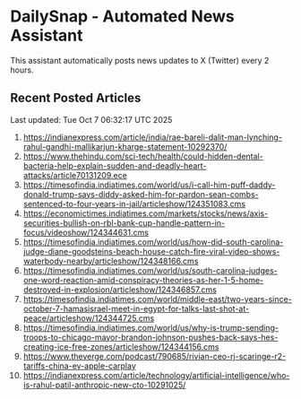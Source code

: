 # DailySnap - Automated News Assistant

This assistant automatically posts news updates to X (Twitter) every 2 hours.

## Recent Posted Articles

Last updated: Tue Oct  7 06:32:17 UTC 2025

1. https://indianexpress.com/article/india/rae-bareli-dalit-man-lynching-rahul-gandhi-mallikarjun-kharge-statement-10292370/
2. https://www.thehindu.com/sci-tech/health/could-hidden-dental-bacteria-help-explain-sudden-and-deadly-heart-attacks/article70131209.ece
3. https://timesofindia.indiatimes.com/world/us/i-call-him-puff-daddy-donald-trump-says-diddy-asked-him-for-pardon-sean-combs-sentenced-to-four-years-in-jail/articleshow/124351083.cms
4. https://economictimes.indiatimes.com/markets/stocks/news/axis-securities-bullish-on-rbl-bank-cup-handle-pattern-in-focus/videoshow/124344631.cms
5. https://timesofindia.indiatimes.com/world/us/how-did-south-carolina-judge-diane-goodsteins-beach-house-catch-fire-viral-video-shows-waterbody-nearby/articleshow/124348166.cms
6. https://timesofindia.indiatimes.com/world/us/south-carolina-judges-one-word-reaction-amid-conspiracy-theories-as-her-1-5-home-destroyed-in-explosion/articleshow/124346857.cms
7. https://timesofindia.indiatimes.com/world/middle-east/two-years-since-october-7-hamasisrael-meet-in-egypt-for-talks-last-shot-at-peace/articleshow/124344725.cms
8. https://timesofindia.indiatimes.com/world/us/why-is-trump-sending-troops-to-chicago-mayor-brandon-johnson-pushes-back-says-hes-creating-ice-free-zones/articleshow/124344156.cms
9. https://www.theverge.com/podcast/790685/rivian-ceo-rj-scaringe-r2-tariffs-china-ev-apple-carplay
10. https://indianexpress.com/article/technology/artificial-intelligence/who-is-rahul-patil-anthropic-new-cto-10291025/

